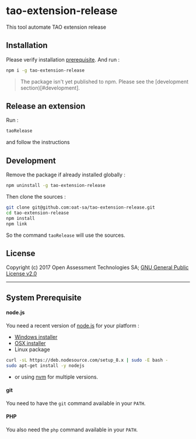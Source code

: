 # tao-extension-release

This tool automate TAO extension release

## Installation

Please verify installation [prerequisite](#prerequisite). And run : 

```sh
npm i -g tao-extension-release
```

> The package isn't yet published to npm. Please see the [development section)[#development].

## Release an extension

Run :

```sh
taoRelease
```

and follow the instructions


## Development

Remove the package if already installed globally :

```sh
npm uninstall -g tao-extension-release
```

Then clone the sources :

```sh
git clone git@github.com:oat-sa/tao-extension-release.git
cd tao-extension-release
npm install
npm link
```

So the command `taoRelease` will use the sources.

## License

Copyright (c) 2017 Open Assessment Technologies SA;
[GNU General Public License v2.0](https://github.com/oat-sa/tao-extension-release/blob/master/LICENSE)

<hr>

## System Prerequisite
<a name="prerequisite"></a>

#### node.js

You need a recent version of [node.js](https://nodejs.org) for your platform :

 - [Windows installer](https://nodejs.org/dist/v8.7.0/node-v8.7.0-x86.msi)
 - [OSX installer](https://nodejs.org/dist/v8.7.0/node-v8.7.0.pkg)
 - Linux package
```sh
curl -sL https://deb.nodesource.com/setup_8.x | sudo -E bash -
sudo apt-get install -y nodejs
```
 - or using [nvm](https://github.com/creationix/nvm#installation) for multiple versions.

#### git

You need to have the `git` command available in your `PATH`.

#### PHP

You also need the `php` command available in your `PATH`.
